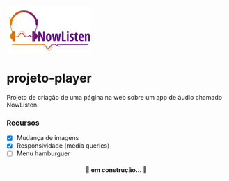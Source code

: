 <img alt="logoLinha" title="NowListen" src="./images/logoLinha.png" />

# projeto-player
Projeto de criação de uma página na web sobre um app de áudio chamado NowListen.<br>
### Recursos
- [x] Mudança de imagens
- [x] Responsividade (media queries)
- [ ] Menu hamburguer
<h4 align="center"> 
	🚧  em construção...  🚧
</h4>
